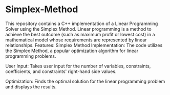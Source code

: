 # Simplex-Method
This repository contains a C++ implementation of a Linear Programming Solver using the Simplex Method. Linear programming is a method to achieve the best outcome (such as maximum profit or lowest cost) in a mathematical model whose requirements are represented by linear relationships.
Features:
Simplex Method Implementation: The code utilizes the Simplex Method, a popular optimization algorithm for linear programming problems.

User Input: Takes user input for the number of variables, constraints, coefficients, and constraints' right-hand side values.

Optimization: Finds the optimal solution for the linear programming problem and displays the results.
